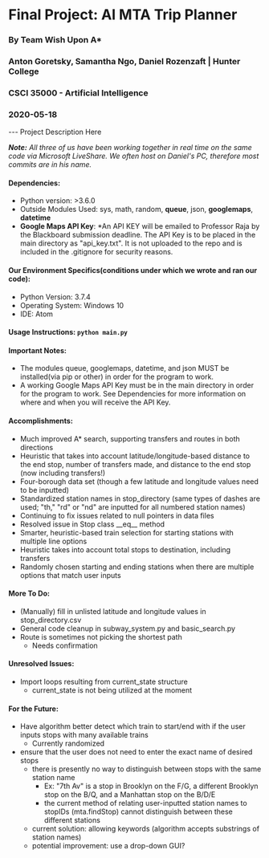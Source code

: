 # Final Project: AI MTA Trip Planner
### By Team Wish Upon A*
### Anton Goretsky, Samantha Ngo, Daniel Rozenzaft | Hunter College
### CSCI 35000 - Artificial Intelligence 
### 2020-05-18

--- Project Description Here

_**Note:** All three of us have been working together in real time on the same code via Microsoft LiveShare. We often host on Daniel's PC, therefore most commits are in his name._

#### Dependencies:
- Python version: >3.6.0
- Outside Modules Used: sys, math, random, **queue**, json, **googlemaps**, **datetime**
- **Google Maps API Key**: *An API KEY will be emailed to Professor Raja by the Blackboard submission deadline. The API Key is to be placed in the main directory as "api_key.txt". It is not uploaded to the repo and is included in the .gitignore for security reasons.

#### Our Environment Specifics(conditions under which we wrote and ran our code):
- Python Version: 3.7.4
- Operating System: Windows 10
- IDE: Atom

#### Usage Instructions: ```python main.py```

#### Important Notes:
- The modules queue, googlemaps, datetime, and json MUST be installed(via pip or other) in order for the program to work.
- A working Google Maps API Key must be in the main directory in order for the program to work. See Dependencies for more information on where and when you will receive the API Key.

#### Accomplishments:
- Much improved A* search, supporting transfers and routes in both directions
- Heuristic that takes into account latitude/longitude-based distance to the end stop, number of transfers made, and distance to the end stop (now including transfers!)
- Four-borough data set (though a few latitude and longitude values need to be inputted)
- Standardized station names in stop_directory (same types of dashes are used; "th," "rd" or "nd" are inputted for all numbered station names)
- Continuing to fix issues related to null pointers in data files
- Resolved issue in Stop class \_\_eq\_\_ method
- Smarter, heuristic-based train selection for starting stations with multiple line options
- Heuristic takes into account total stops to destination, including transfers
- Randomly chosen starting and ending stations when there are multiple options that match user inputs

#### More To Do:
- (Manually) fill in unlisted latitude and longitude values in stop_directory.csv
- General code cleanup in subway_system.py and basic_search.py
- Route is sometimes not picking the shortest path
    - Needs confirmation

#### Unresolved Issues:
- Import loops resulting from current_state structure
    - current_state is not being utilized at the moment

#### For the Future:
- Have algorithm better detect which train to start/end with if the user inputs stops with many available trains
    - Currently randomized
- ensure that the user does not need to enter the exact name of desired stops
    - there is presently no way to distinguish between stops with the same station name
        - Ex: "7th Av" is a stop in Brooklyn on the F/G, a different Brooklyn stop on the B/Q, and a Manhattan stop on the B/D/E
        - the current method of relating user-inputted station names to stopIDs (mta.findStop) cannot distinguish between these different stations
    - current solution: allowing keywords (algorithm accepts substrings of station names)
    - potential improvement: use a drop-down GUI?


